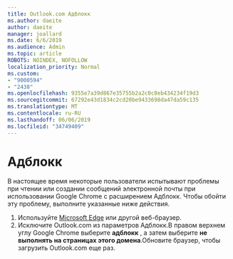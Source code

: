 ```yaml
---
title: Outlook.com Адблокк
ms.author: daeite
author: daeite
manager: joallard
ms.date: 6/6/2019
ms.audience: Admin
ms.topic: article
ROBOTS: NOINDEX, NOFOLLOW
localization_priority: Normal
ms.custom:
- "9000594"
- "2438"
ms.openlocfilehash: 9355e7a39d867e35755b2a2c0c8eb434234f19d3
ms.sourcegitcommit: 67292e43d1834c2cd20be9433698da47da59c135
ms.translationtype: MT
ms.contentlocale: ru-RU
ms.lasthandoff: 06/06/2019
ms.locfileid: "34749409"
---
```

# <a name="adblock"></a>Адблокк

В настоящее время некоторые пользователи испытывают проблемы при чтении или создании сообщений электронной почты при использовании Google Chrome с расширением Адблокк. Чтобы обойти эту проблему, выполните указанные ниже действия.

1. Используйте [Microsoft Edge](https://www.microsoft.com/windows/microsoft-edge) или другой веб-браузер.
1. Исключите Outlook.com из параметров Адблокк.В правом верхнем углу Google Chrome выберите **адблокк** , а затем выберите **не выполнять на страницах этого домена**.Обновите браузер, чтобы загрузить Outlook.com еще раз.